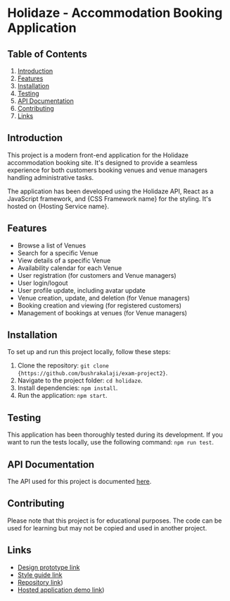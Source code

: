 # Holidaze -  Accommodation Booking Application

## Table of Contents

1. [Introduction](#introduction)
2. [Features](#features)
3. [Installation](#installation)
4. [Testing](#testing)
5. [API Documentation](#api-documentation)
6. [Contributing](#contributing)
7. [Links](#links)

## Introduction

This project is a modern front-end application for the Holidaze accommodation booking site. It's designed to provide a seamless experience for both customers booking venues and venue managers handling administrative tasks.

The application has been developed using the Holidaze API, React as a JavaScript framework, and {CSS Framework name} for the styling. It's hosted on {Hosting Service name}.

## Features

- Browse a list of Venues
- Search for a specific Venue
- View details of a specific Venue
- Availability calendar for each Venue
- User registration (for customers and Venue managers)
- User login/logout
- User profile update, including avatar update
- Venue creation, update, and deletion (for Venue managers)
- Booking creation and viewing (for registered customers)
- Management of bookings at venues (for Venue managers)

## Installation

To set up and run this project locally, follow these steps:

1. Clone the repository: `git clone {https://github.com/bushrakalaji/exam-project2}`.
2. Navigate to the project folder: `cd holidaze`.
3. Install dependencies: `npm install`.
4. Run the application: `npm start`.

## Testing

This application has been thoroughly tested during its development. If you want to run the tests locally, use the following command: `npm run test`.


## API Documentation

The API used for this project is documented [here](https://docs.noroff.dev/holidaze/venues).


## Contributing
Please note that this project is for educational purposes. The code can be used for learning but may not be copied and used in another project.

## Links

- [Design prototype link](https://xd.adobe.com/view/cf6e0aec-e4fa-4dfb-b85f-992a7df74cee-9a3d/)
- [Style guide link](https://xd.adobe.com/view/cf6e0aec-e4fa-4dfb-b85f-992a7df74cee-9a3d/)
- [Repository link](https://github.com/bushrakalaji/exam-project2))
- [Hosted application demo link](https://holidazea.netlify.app/))
